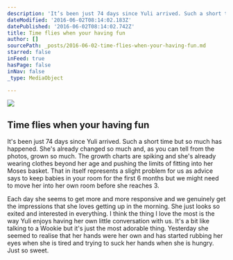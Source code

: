 ```yaml
---
description: 'It’s been just 74 days since Yuli arrived. Such a short time but so much has happened. She’s already changed so much and, as you can tell from the photos, grown so much. The growth charts are spiking and she’s already wearing clothes beyond her age and pushing the limits of fitting into her Moses basket. That in itself represents a slight problem for us as advice says to keep babies in your room for the first 6 months but we might need to move her into her own room before she reaches 3.'
dateModified: '2016-06-02T08:14:02.183Z'
datePublished: '2016-06-02T08:14:02.742Z'
title: Time flies when your having fun
author: []
sourcePath: _posts/2016-06-02-time-flies-when-your-having-fun.md
starred: false
inFeed: true
hasPage: false
inNav: false
_type: MediaObject

---
```

<article style=""><img src="https://the-grid-user-content.s3-us-west-2.amazonaws.com/5bab5128-3107-4f11-813c-1f384a662cdb.jpg" /><h1>Time flies when your having fun</h1></article>

It's been just 74 days since Yuli arrived. Such a short time but so much has happened. She's already changed so much and, as you can tell from the photos, grown so much. The growth charts are spiking and she's already wearing clothes beyond her age and pushing the limits of fitting into her Moses basket. That in itself represents a slight problem for us as advice says to keep babies in your room for the first 6 months but we might need to move her into her own room before she reaches 3\.

Each day she seems to get more and more responsive and we genuinely get the impressions that she loves getting up in the morning. She just looks so exited and interested in everything. I think the thing I love the most is the way Yuli enjoys having her own little conversation with us. It's a bit like talking to a Wookie but it's just the most adorable thing. Yesterday she seemed to realise that her hands were her own and has started rubbing her eyes when she is tired and trying to suck her hands when she is hungry. Just so sweet.